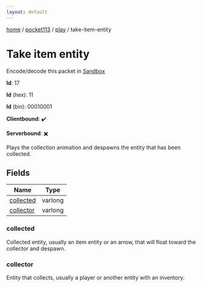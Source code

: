 ```yaml
---
layout: default
---
```


[home](/)  /  [pocket113](/protocol/pocket113)  /  [play](/protocol/pocket113/play)  /  take-item-entity

# Take item entity

Encode/decode this packet in [Sandbox](../../../sandbox/pocket113#Play.TakeItemEntity)

**Id**: 17

**Id** (hex): 11

**Id** (bin): 00010001

**Clientbound**: ✔️

**Serverbound**: ✖️

Plays the collection animation and despawns the entity that has been collected.

## Fields

Name | Type
---|---
[collected](#collected) | varlong
[collector](#collector) | varlong

### collected

Collected entity, usually an item entity or an arrow, that will float toward the collector and despawn.

### collector

Entity that collects, usually a player or another entity with an inventory.
